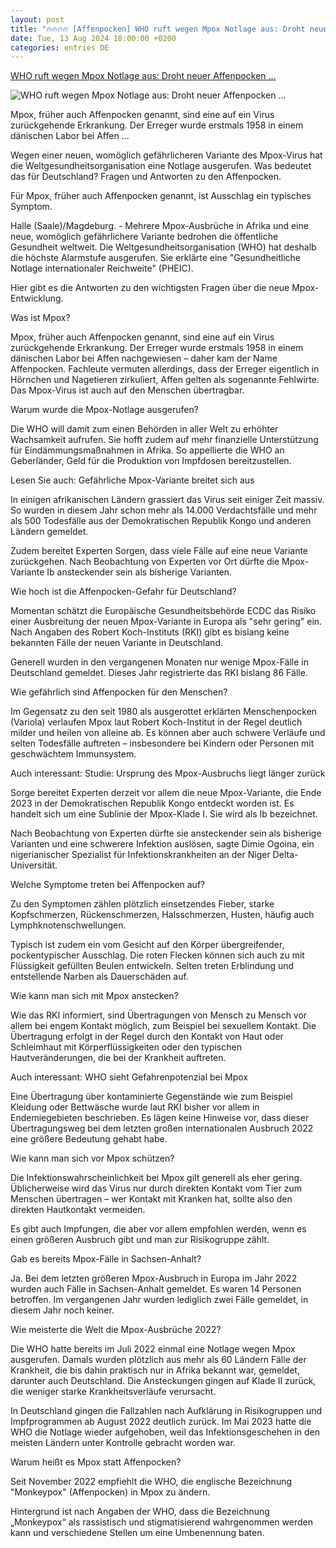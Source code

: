 ```yaml
---
layout: post
title: "🔥🔥🔥🔥 [Affenpocken] WHO ruft wegen Mpox Notlage aus: Droht neuer Affenpocken ..."
date: Tue, 13 Aug 2024 18:00:00 +0200
categories: entries DE
---
```

[WHO ruft wegen Mpox Notlage aus: Droht neuer Affenpocken ...](https://www.mz.de/leben/gesundheit/mpox-affenpocken-who-notlage-ausbruch-virus-gefaehrlich-deutschland-3899204)

![WHO ruft wegen Mpox Notlage aus: Droht neuer Affenpocken ...](https://bmg-images.forward-publishing.io/2024/08/15/ade050b1-ed17-4851-aa83-cf23c241b8dd.jpeg?rect=0%2C429%2C2005%2C1128&w=1024)

Mpox, früher auch Affenpocken genannt, sind eine auf ein Virus zurückgehende Erkrankung. Der Erreger wurde erstmals 1958 in einem dänischen Labor bei Affen ...

Wegen einer neuen, womöglich gefährlicheren Variante des Mpox-Virus hat die Weltgesundheitsorganisation eine Notlage ausgerufen. Was bedeutet das für Deutschland? Fragen und Antworten zu den Affenpocken.

Für Mpox, früher auch Affenpocken genannt, ist Ausschlag ein typisches Symptom.

Halle (Saale)/Magdeburg. - Mehrere Mpox-Ausbrüche in Afrika und eine neue, womöglich gefährlichere Variante bedrohen die öffentliche Gesundheit weltweit. Die Weltgesundheitsorganisation (WHO) hat deshalb die höchste Alarmstufe ausgerufen. Sie erklärte eine "Gesundheitliche Notlage internationaler Reichweite" (PHEIC).

Hier gibt es die Antworten zu den wichtigsten Fragen über die neue Mpox-Entwicklung.

Was ist Mpox?

Mpox, früher auch Affenpocken genannt, sind eine auf ein Virus zurückgehende Erkrankung. Der Erreger wurde erstmals 1958 in einem dänischen Labor bei Affen nachgewiesen – daher kam der Name Affenpocken. Fachleute vermuten allerdings, dass der Erreger eigentlich in Hörnchen und Nagetieren zirkuliert, Affen gelten als sogenannte Fehlwirte. Das Mpox-Virus ist auch auf den Menschen übertragbar.

Warum wurde die Mpox-Notlage ausgerufen?

Die WHO will damit zum einen Behörden in aller Welt zu erhöhter Wachsamkeit aufrufen. Sie hofft zudem auf mehr finanzielle Unterstützung für Eindämmungsmaßnahmen in Afrika. So appellierte die WHO an Geberländer, Geld für die Produktion von Impfdosen bereitzustellen.

Lesen Sie auch: Gefährliche Mpox-Variante breitet sich aus

In einigen afrikanischen Ländern grassiert das Virus seit einiger Zeit massiv. So wurden in diesem Jahr schon mehr als 14.000 Verdachtsfälle und mehr als 500 Todesfälle aus der Demokratischen Republik Kongo und anderen Ländern gemeldet.

Zudem bereitet Experten Sorgen, dass viele Fälle auf eine neue Variante zurückgehen. Nach Beobachtung von Experten vor Ort dürfte die Mpox-Variante Ib ansteckender sein als bisherige Varianten.

Wie hoch ist die Affenpocken-Gefahr für Deutschland?

Momentan schätzt die Europäische Gesundheitsbehörde ECDC das Risiko einer Ausbreitung der neuen Mpox-Variante in Europa als "sehr gering" ein. Nach Angaben des Robert Koch-Instituts (RKI) gibt es bislang keine bekannten Fälle der neuen Variante in Deutschland.

Generell wurden in den vergangenen Monaten nur wenige Mpox-Fälle in Deutschland gemeldet. Dieses Jahr registrierte das RKI bislang 86 Fälle.

Wie gefährlich sind Affenpocken für den Menschen?

Im Gegensatz zu den seit 1980 als ausgerottet erklärten Menschenpocken (Variola) verlaufen Mpox laut Robert Koch-Institut in der Regel deutlich milder und heilen von alleine ab. Es können aber auch schwere Verläufe und selten Todesfälle auftreten – insbesondere bei Kindern oder Personen mit geschwächtem Immunsystem.

Auch interessant: Studie: Ursprung des Mpox-Ausbruchs liegt länger zurück

Sorge bereitet Experten derzeit vor allem die neue Mpox-Variante, die Ende 2023 in der Demokratischen Republik Kongo entdeckt worden ist. Es handelt sich um eine Sublinie der Mpox-Klade I. Sie wird als Ib bezeichnet.

Nach Beobachtung von Experten dürfte sie ansteckender sein als bisherige Varianten und eine schwerere Infektion auslösen, sagte Dimie Ogoina, ein nigerianischer Spezialist für Infektionskrankheiten an der Niger Delta-Universität.

Welche Symptome treten bei Affenpocken auf?

Zu den Symptomen zählen plötzlich einsetzendes Fieber, starke Kopfschmerzen, Rückenschmerzen, Halsschmerzen, Husten, häufig auch Lymphknotenschwellungen.

Typisch ist zudem ein vom Gesicht auf den Körper übergreifender, pockentypischer Ausschlag. Die roten Flecken können sich auch zu mit Flüssigkeit gefüllten Beulen entwickeln. Selten treten Erblindung und entstellende Narben als Dauerschäden auf.

Wie kann man sich mit Mpox anstecken?

Wie das RKI informiert, sind Übertragungen von Mensch zu Mensch vor allem bei engem Kontakt möglich, zum Beispiel bei sexuellem Kontakt. Die Übertragung erfolgt in der Regel durch den Kontakt von Haut oder Schleimhaut mit Körperflüssigkeiten oder den typischen Hautveränderungen, die bei der Krankheit auftreten.

Auch interessant: WHO sieht Gefahrenpotenzial bei Mpox

Eine Übertragung über kontaminierte Gegenstände wie zum Beispiel Kleidung oder Bettwäsche wurde laut RKI bisher vor allem in Endemiegebieten beschrieben. Es lägen keine Hinweise vor, dass dieser Übertragungsweg bei dem letzten großen internationalen Ausbruch 2022 eine größere Bedeutung gehabt habe.

Wie kann man sich vor Mpox schützen?

Die Infektionswahrscheinlichkeit bei Mpox gilt generell als eher gering. Üblicherweise wird das Virus nur durch direkten Kontakt vom Tier zum Menschen übertragen – wer Kontakt mit Kranken hat, sollte also den direkten Hautkontakt vermeiden.

Es gibt auch Impfungen, die aber vor allem empfohlen werden, wenn es einen größeren Ausbruch gibt und man zur Risikogruppe zählt.

Gab es bereits Mpox-Fälle in Sachsen-Anhalt?

Ja. Bei dem letzten größeren Mpox-Ausbruch in Europa im Jahr 2022 wurden auch Fälle in Sachsen-Anhalt gemeldet. Es waren 14 Personen betroffen. Im vergangenen Jahr wurden lediglich zwei Fälle gemeldet, in diesem Jahr noch keiner.

Wie meisterte die Welt die Mpox-Ausbrüche 2022?

Die WHO hatte bereits im Juli 2022 einmal eine Notlage wegen Mpox ausgerufen. Damals wurden plötzlich aus mehr als 60 Ländern Fälle der Krankheit, die bis dahin praktisch nur in Afrika bekannt war, gemeldet, darunter auch Deutschland. Die Ansteckungen gingen auf Klade II zurück, die weniger starke Krankheitsverläufe verursacht.

In Deutschland gingen die Fallzahlen nach Aufklärung in Risikogruppen und Impfprogrammen ab August 2022 deutlich zurück. Im Mai 2023 hatte die WHO die Notlage wieder aufgehoben, weil das Infektionsgeschehen in den meisten Ländern unter Kontrolle gebracht worden war.

Warum heißt es Mpox statt Affenpocken?

Seit November 2022 empfiehlt die WHO, die englische Bezeichnung "Monkeypox" (Affenpocken) in Mpox zu ändern.

Hintergrund ist nach Angaben der WHO, dass die Bezeichnung „Monkeypox“ als rassistisch und stigmatisierend wahrgenommen werden kann und verschiedene Stellen um eine Umbenennung baten.

